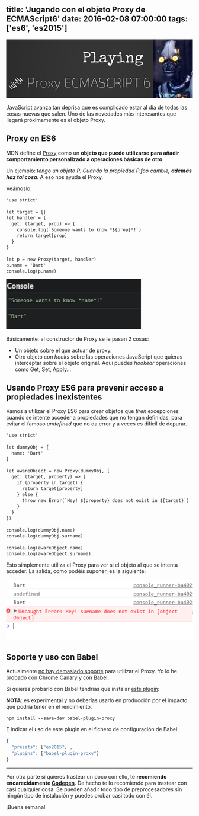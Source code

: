 title: 'Jugando con el objeto Proxy de ECMAScript6'
date: 2016-02-08 07:00:00
tags: ['es6', 'es2015']
---
![Proxy](/images/2016-02/proxy.jpg)

JavaScript avanza tan deprisa que es complicado estar al día de todas las cosas nuevas que salen. Uno de las novedades más interesantes que llegará próximamente es el objeto Proxy.

## Proxy en ES6

MDN define el  [Proxy](https://developer.mozilla.org/es/docs/Web/JavaScript/Reference/Global_Objects/Proxy) como un **objeto que puede utilizarse para añadir comportamiento personalizado a operaciones básicas de otro**.

Un ejemplo: *tengo un objeto P. Cuando la propiedad P.foo cambie, **además haz tal cosa***. A eso nos ayuda el Proxy.

Veámoslo:

```
'use strict'

let target = {}
let handler = {
  get: (target, prop) => {
    console.log(`Someone wants to know *${prop}*!`)
    return target[prop]
  }
}

let p = new Proxy(target, handler)
p.name = 'Bart'
console.log(p.name)
```

![Ejemplo Proxy](/images/2016-02/proxy_example.PNG)

Básicamente, al constructor de Proxy se le pasan 2 cosas:

* Un objeto sobre el que actuar de proxy.
* Otro objeto con *hooks* sobre las operaciones JavaScript que quieras interceptar sobre el objeto original. Aquí puedes *hookear* operaciones como Get, Set, Apply...

## Usando **Proxy ES6** para prevenir acceso a propiedades inexistentes

Vamos a utilizar el Proxy ES6 para crear objetos que *tiren* excepciones cuando se intente acceder a propiedades que no tengan definidas, para evitar el famoso *undefined* que no da error y a veces es difícil de depurar.

```
'use strict'

let dummyObj = {
  name: 'Bart'
}

let awareObject = new Proxy(dummyObj, {
  get: (target, property) => {
    if (property in target) {
      return target[property]
    } else {
      throw new Error(`Hey! ${property} does not exist in ${target}`)
    }
  }
})

console.log(dummyObj.name)
console.log(dummyObj.surname)

console.log(awareObject.name)
console.log(awareObject.surname)
```

Esto simplemente utiliza el Proxy para ver si el objeto al que se intenta acceder. La salida, como podéis suponer, es la siguiente:

![Objeto con chequeo de propiedades](/images/2016-02/aware_object.png)


## Soporte y uso con Babel

Actualmente [no hay demasiado soporte](http://kangax.github.io/compat-table/es6/#Proxy) para utilizar el Proxy. Yo lo he probado con [Chrome Canary](https://www.google.es/chrome/browser/canary.html) y con [Babel](https://babeljs.io/).

Si quieres probarlo con Babel tendrías que instalar [este plugin](https://github.com/krzkaczor/babel-plugin-proxy/):

**NOTA**: es experimental y no deberías usarlo en producción por el impacto que podría tener en el rendimiento.

```
npm install --save-dev babel-plugin-proxy
```

E indicar el uso de este plugin en el fichero de configuración de Babel:

```javascript
{
  "presets": ["es2015"] ,
  "plugins": ["babel-plugin-proxy"]
}
```
---

Por otra parte si quieres trastear un poco con ello, te **recomiendo encarecidamente [Codepen](http://codepen.io/)**. De hecho te lo recomiendo para trastear con casi cualquier cosa. Se pueden añadir todo tipo de preprocesadores sin ningún tipo de instalación y puedes probar casi todo con él.

¡Buena semana!
